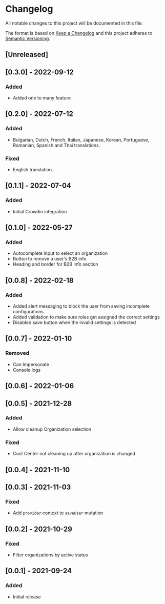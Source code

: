 # Changelog

All notable changes to this project will be documented in this file.

The format is based on [Keep a Changelog](http://keepachangelog.com/en/1.0.0/)
and this project adheres to [Semantic Versioning](http://semver.org/spec/v2.0.0.html).

## [Unreleased]

## [0.3.0] - 2022-09-12

### Added

- Added one to many feature

## [0.2.0] - 2022-07-12

### Added

- Bulgarian, Dutch, French, Italian, Japanese, Korean, Portuguese, Romanian, Spanish and Thai translations.

### Fixed

- English translation.

## [0.1.1] - 2022-07-04

### Added

- Initial Crowdin integration

## [0.1.0] - 2022-05-27

### Added

- Autocomplete input to select an organization
- Button to remove a user's B2B info
- Heading and border for B2B info section

## [0.0.8] - 2022-02-18

### Added

- Added alert messaging to block the user from saving incomplete configurations
- Added validation to make sure roles get assigned the correct settings
- Disabled save button when the invalid settings is detected

## [0.0.7] - 2022-01-10

### Removed

- Can Impersonate
- Console logs

## [0.0.6] - 2022-01-06

## [0.0.5] - 2021-12-28

### Added

- Allow cleanup Organization selection

### Fixed

- Cost Center not cleaning up after organization is changed

## [0.0.4] - 2021-11-10

## [0.0.3] - 2021-11-03

### Fixed

- Add `provider` context to `saveUser` mutation

## [0.0.2] - 2021-10-29

### Fixed

- Filter organizations by active status

## [0.0.1] - 2021-09-24

### Added

- Initial release
